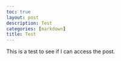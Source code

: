 ```yaml
---
toc: true
layout: post
description: Test
categories: [markdown]
title: Test
---
```


This is a test to see if I can access the post.